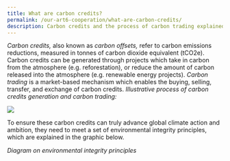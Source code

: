```yaml
---
title: What are carbon credits?
permalink: /our-art6-cooperation/what-are-carbon-credits/
description: Carbon credits and the process of carbon trading explained.
---
```

_Carbon credits,_ also known as _carbon offsets,_ refer to carbon emissions reductions, measured in tonnes of carbon dioxide equivalent (tCO2e). Carbon credits can be generated through projects which take in carbon from the atmosphere (e.g. reforestation), or reduce the amount of carbon released into the atmosphere (e.g. renewable energy projects). *Carbon trading* is a market-based mechanism which enables the buying, selling, transfer, and exchange of carbon credits. *Illustrative process of carbon credits generation and carbon trading:*

<img src="https://file.go.gov.sg/carbon-credit-lifecycle.png"> 

To ensure these carbon credits can truly advance global climate action and ambition, they need to meet a set of environmental integrity principles, which are explained in the graphic below.



*Diagram on environmental integrity principles*